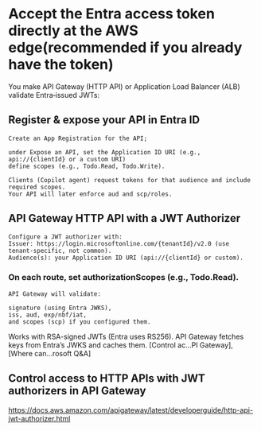 # Accept the Entra access token directly at the AWS edge(recommended if you already have the token)
You make API Gateway (HTTP API) or Application Load Balancer (ALB) validate Entra‑issued JWTs:

## Register & expose your API in Entra ID

    Create an App Registration for the API; 

    under Expose an API, set the Application ID URI (e.g., api://{clientId} or a custom URI)
    define scopes (e.g., Todo.Read, Todo.Write).

    Clients (Copilot agent) request tokens for that audience and include required scopes.
    Your API will later enforce aud and scp/roles. 

 ## API Gateway HTTP API with a JWT Authorizer
    Configure a JWT authorizer with:
    Issuer: https://login.microsoftonline.com/{tenantId}/v2.0 (use tenant‑specific, not common).
    Audience(s): your Application ID URI (api://{clientId} or custom).

### On each route, set authorizationScopes (e.g., Todo.Read). 
    
    API Gateway will validate:

    signature (using Entra JWKS),
    iss, aud, exp/nbf/iat,
    and scopes (scp) if you configured them.

Works with RSA-signed JWTs (Entra uses RS256). 
API Gateway fetches keys from Entra’s JWKS and caches them. [Control ac...PI Gateway], [Where can...rosoft Q&A]

## Control access to HTTP APIs with JWT authorizers in API Gateway
https://docs.aws.amazon.com/apigateway/latest/developerguide/http-api-jwt-authorizer.html
